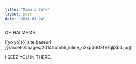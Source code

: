 ```yaml
---
title: "Mama's Cafe"
layout: post
date: "2014-03-24"
---
```


OH HAI MAMA. 

![yo yo]({{ site.baseurl }}/assets/images/2014/tumblr_inline_n2xp06GEfV1qlj3bd.jpg)

I SEEZ YOU IN THERE.
